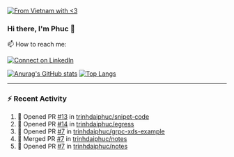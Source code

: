 [![From Vietnam with <3](https://raw.githubusercontent.com/webuild-community/badge/master/svg/love.svg)](https://webuild.community)

### Hi there, I'm Phuc 👋

📫 How to reach me:

[![Connect on LinkedIn](https://img.shields.io/badge/--linkedin?label=LinkedIn&logo=LinkedIn&style=social)](https://www.linkedin.com/in/trinh-dai-phuc/)


[![Anurag's GitHub stats](https://phuc-github-readme-stats.vercel.app/api?username=trinhdaiphuc&count_private=true&show_icons=true&theme=synthwave)](https://github.com/anuraghazra/github-readme-stats)
[![Top Langs](https://phuc-github-readme-stats.vercel.app/api/top-langs/?username=trinhdaiphuc&theme=synthwave&show_icons=true&layout=compact&langs_count=8&hide=html,css,scss,less,handlebars,ejs)](https://github.com/anuraghazra/github-readme-stats)


---

### :zap: Recent Activity

<!--START_SECTION:activity-->
1. 💪 Opened PR [#13](https://github.com/trinhdaiphuc/snipet-code/pull/13) in [trinhdaiphuc/snipet-code](https://github.com/trinhdaiphuc/snipet-code)
2. 💪 Opened PR [#14](https://github.com/trinhdaiphuc/egress/pull/14) in [trinhdaiphuc/egress](https://github.com/trinhdaiphuc/egress)
3. 💪 Opened PR [#7](https://github.com/trinhdaiphuc/grpc-xds-example/pull/7) in [trinhdaiphuc/grpc-xds-example](https://github.com/trinhdaiphuc/grpc-xds-example)
4. 🎉 Merged PR [#7](https://github.com/trinhdaiphuc/notes/pull/7) in [trinhdaiphuc/notes](https://github.com/trinhdaiphuc/notes)
5. 💪 Opened PR [#7](https://github.com/trinhdaiphuc/notes/pull/7) in [trinhdaiphuc/notes](https://github.com/trinhdaiphuc/notes)
<!--END_SECTION:activity-->
